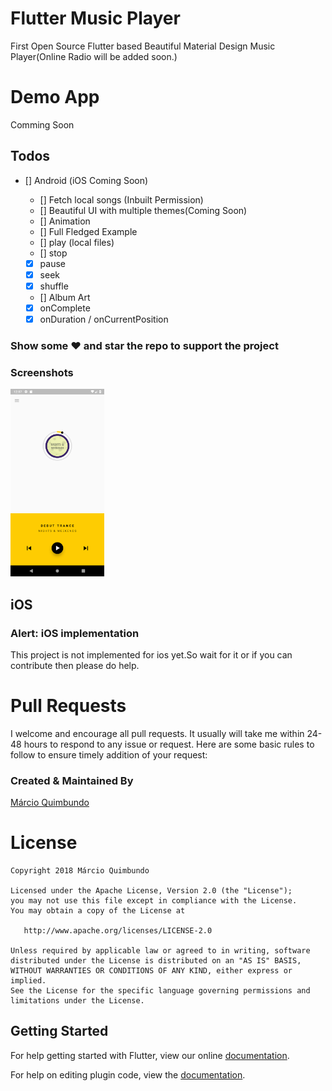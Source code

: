 # Flutter Music Player

First Open Source Flutter based Beautiful Material Design Music Player(Online Radio will be added soon.)

# Demo App

Comming Soon

## Todos

* [] Android (iOS Coming Soon)

  * [] Fetch local songs (Inbuilt Permission)
  * [] Beautiful UI with multiple themes(Coming Soon)
  * [] Animation
  * [] Full Fledged Example
  * [] play (local files)
  * [] stop
  * [x] pause
  * [x] seek
  * [x] shuffle
  * [] Album Art
  * [x] onComplete
  * [x] onDuration / onCurrentPosition

### Show some :heart: and star the repo to support the project

### Screenshots

<img src="flute1.png" height="300em" /> 

## iOS

### Alert: iOS implementation

This project is not implemented for ios yet.So wait for it or if you can contribute then please do help.

# Pull Requests

I welcome and encourage all pull requests. It usually will take me within 24-48 hours to respond to any issue or request. Here are some basic rules to follow to ensure timely addition of your request:


### Created & Maintained By

[Márcio Quimbundo](https://github.com/MarcioQuimbundo) 

# License

    Copyright 2018 Márcio Quimbundo

    Licensed under the Apache License, Version 2.0 (the "License");
    you may not use this file except in compliance with the License.
    You may obtain a copy of the License at

       http://www.apache.org/licenses/LICENSE-2.0

    Unless required by applicable law or agreed to in writing, software
    distributed under the License is distributed on an "AS IS" BASIS,
    WITHOUT WARRANTIES OR CONDITIONS OF ANY KIND, either express or implied.
    See the License for the specific language governing permissions and
    limitations under the License.

## Getting Started

For help getting started with Flutter, view our online
[documentation](http://flutter.io/).

For help on editing plugin code, view the [documentation](https://flutter.io/platform-plugins/#edit-code).